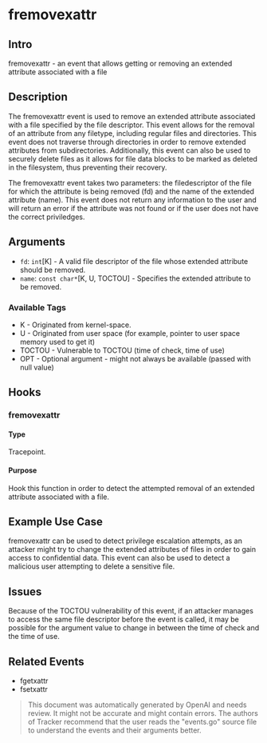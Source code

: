 
# fremovexattr

## Intro
fremovexattr - an event that allows getting or removing an extended attribute associated with a file

## Description
The fremovexattr event is used to remove an extended attribute associated with a file specified by the file descriptor. This event allows for the removal of an attribute from any filetype, including regular files and directories. This event does not traverse through directories in order to remove extended attributes from subdirectories. Additionally, this event can also be used to securely delete files as it allows for file data blocks to be marked as deleted in the filesystem, thus preventing their recovery.

The fremovexattr event takes two parameters: the filedescriptor of the file for which the attribute is being removed (fd) and the name of the extended attribute (name). This event does not return any information to the user and will return an error if the attribute was not found or if the user does not have the correct priviledges.

## Arguments
* `fd`: `int`[K] - A valid file descriptor of the file whose extended attribute should be removed.
* `name`: `const char*`[K, U, TOCTOU] - Specifies the extended attribute to be removed.

### Available Tags
* K - Originated from kernel-space.
* U - Originated from user space (for example, pointer to user space memory used to get it)
* TOCTOU - Vulnerable to TOCTOU (time of check, time of use)
* OPT - Optional argument - might not always be available (passed with null value)

## Hooks
### fremovexattr
#### Type
Tracepoint.
#### Purpose
Hook this function in order to detect the attempted removal of an extended attribute associated with a file.

## Example Use Case
fremovexattr can be used to detect privilege escalation attempts, as an attacker might try to change the extended attributes of files in order to gain access to confidential data. This event can also be used to detect a malicious user attempting to delete a sensitive file.

## Issues
Because of the TOCTOU vulnerability of this event, if an attacker manages to access the same file descriptor before the event is called, it may be possible for the argument value to change in between the time of check and the time of use.

## Related Events
* fgetxattr
* fsetxattr

> This document was automatically generated by OpenAI and needs review. It might
> not be accurate and might contain errors. The authors of Tracker recommend that
> the user reads the "events.go" source file to understand the events and their
> arguments better.
